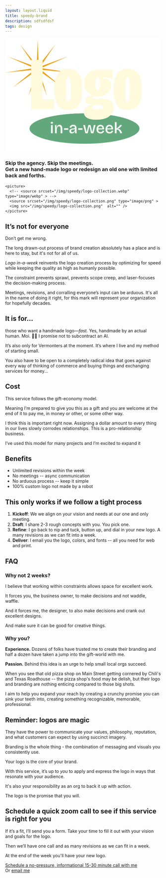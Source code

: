 ```yaml
---
layout: layout.liquid
title: speedy-brand
description: sdfsdfdsf 
tags: design
---
```


<section class="hero">

  <img src="/img/speedy/logo-in-a-week.svg" alt="Logo in a week - currently available for Vermont folks only" />
  
### Skip the agency. Skip the meetings. <br /> Get a new hand-made logo or redesign an old one with limited back and forths.

</section>

<!-- <section class="stretch">
    <picture>
      <source srcset="/img/speedy/logo-highlights.webp" type="image/webp" >
      <source srcset="/img/speedy/logo-highlights.png" type="image/png" >
      <img src="/img/speedy/logo-highlights.png"  alt="" />
    </picture>
</section> -->



<section class="stretch theme--grey"> 

    <picture>
      <!-- <source srcset="/img/speedy/logo-collection.webp" type="image/webp" > -->
      <source srcset="/img/speedy/logo-collection.png" type="image/png" >
      <img src="/img/speedy/logo-collection.png"  alt="" />
    </picture>

</section>

<section>

## It’s not for everyone

Don’t get me wrong. 

The long drawn-out process of brand creation absolutely has a place and is here to stay, but it's not for all of us.

<i>Logo in-a-week</i> reinvents the logo creation process by optimizing for speed while keeping the quality as high as humanly possible. 

The constraint prevents sprawl, prevents scope creep, and laser-focuses the decision-making process.

Meetings, revisions, and corralling everyone’s input can be arduous. It's all in the name of doing it right, for this mark will represent your organization for hopefully decades.

## It is for...

those who want a handmade logo—<em>fast.</em> Yes, handmade by an actual human. Moi. 👋🏻 I promise not to subcontract an AI. 

It’s also only for Vermonters at the moment. It’s where I live and my method of starting small. 

You also have to be open to a completely radical idea that goes against every way of thinking of commerce and buying things and exchanging services for money...


## Cost

This service follows the gift-economy model.

Meaning I’m prepared to give you this as a gift and you are welcome at the end of it to pay me, in money or other, or some other way.

I think this is important right now. Assigning a dollar amount to every thing in our lives slowly corrodes relationships. This is a pro-relationship business.

I’ve used this model for many projects and I’m excited to expand it

</section>


 <section class="stretch theme--grey --center">

  ## Benefits

  <ul class="results checks cols sside-by-side">
    <li>Unlimited revisions within the week </li>
    <li>No meetings -- async communication</li>
    <li>No arduous process -- keep it simple</li>
    <li>100% custom logo not made by a robot</li>
  </ul>
</section>

<section>

## This only works if we follow a tight process

  <ol>
    <li><strong>Kickoff</strong>: We we align on your vision and needs at our one and only meeting.</li>
    <li><strong>Draft</strong>: I share 2-3 rough concepts with you. You pick one.</li>
    <li><strong>Refine</strong>: I go back to nip and tuck, button up, and dial in your new logo. A many revisions as we can fit into a week.</li>
    <li><strong>Deliver</strong>: I email you the logo, colors, and fonts -- all you need for web and print.</li>
</ol>


## FAQ

### Why not 2 weeks?

I believe that working within constraints allows space for excellent work.

It forces you, the business owner, to make decisions and not waddle, waffle.

And it forces me, the designer, to also make decisions and crank out excellent designs.

And make sure it can be good for creative things.


### Why you?

<strong>Experience.</strong> Dozens of folks have trusted me to create their branding and half a dozen have taken a jump into the gift-world with me. 

<strong>Passion.</strong> Behind this idea is an urge to help small local orgs succeed. 

When you see that old pizza shop on Main Street getting cornered by Chili's and Texas Roadhouse -- the pizza shop's food may be delish, but their logo and branding are nothing enticing compared to those big shots.

I aim to help you expand your reach by creating a crunchy promise you can sink your teeth into, creating something recognizable, memorable, professional.


</section>


<section>

## Reminder: logos are magic

They have the power to communicate your values, philosophy, reputation, and what customers can expect by using succinct imagery.

Branding is the whole thing - the combination of messaging and visuals you consistently use.

Your logo is the core of your brand. 

With this service, it’s up to <i>you</i> to apply and express the logo in ways that resonate with your audience. 

It's also your responsibility as an org to back it up with action. 

The logo is the promise that you will.

</section>


 <section class="cta">

## Schedule a quick zoom call to see if this service is right for you

If it’s a fit, I’ll send you a form. Take your time to fill it out with your vision and goals for the logo.

Then we’ll have one call and as many revisions as we can fit in a week.

At the end of the week you'll have your new logo.

<div class="button">
  <a href="https://calendly.com/vermont-logo/30min?month=2023-11">Schedule a no-pressure, informational 15-30 minute call with me</a>
</div>
 Or <a href="mailto:hi@wescarr.com">email me</a>



  </section>
